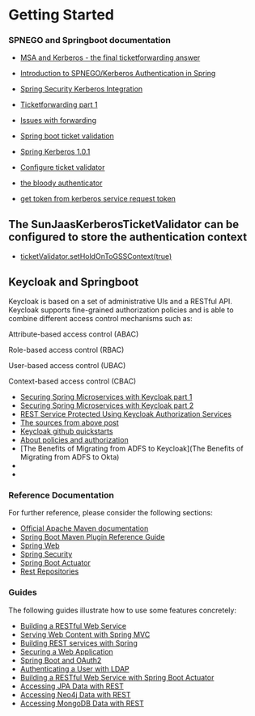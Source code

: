 # Getting Started

### SPNEGO and Springboot documentation

* [MSA and Kerberos - the final ticketforwarding answer](https://dzone.com/articles/microservices-and-kerberos-authentication)

* [Introduction to SPNEGO/Kerberos Authentication in Spring](https://www.baeldung.com/spring-security-kerberos)
* [Spring Security Kerberos Integration](https://www.baeldung.com/spring-security-kerberos-integration)
* [Ticketforwarding part 1](https://stackoverflow.com/questions/12529243/delegate-forward-kerberos-tickets-with-spring-security)
* [Issues with forwarding](https://github.com/spring-projects/spring-security-kerberos/issues/103)
* [Spring boot ticket validation](https://raw.githubusercontent.com/spring-projects/spring-security-kerberos/master/spring-security-kerberos-core/src/main/java/org/springframework/security/kerberos/authentication/sun/SunJaasKerberosTicketValidator.java)
* [Spring Kerberos 1.0.1](https://docs.spring.io/spring-security-kerberos/docs/1.0.1.RELEASE/api/)
* [Configure ticket validator](http://code-addict.pl/spring-security-kerberos/)
* [the bloody authenticator](https://github.com/spring-projects/spring-security-kerberos/blob/master/spring-security-kerberos-core/src/main/java/org/springframework/security/kerberos/authentication/sun/SunJaasKerberosTicketValidator.java)
* [get token from kerberos service request token](http://useof.org/java-open-source/org.springframework.security.kerberos.authentication.KerberosServiceRequestToken)


## The SunJaasKerberosTicketValidator can be configured to store the authentication context

* [ticketValidator.setHoldOnToGSSContext(true)](https://github.com/spring-projects/spring-security-kerberos/issues/103)

## Keycloak and Springboot

Keycloak is based on a set of administrative UIs and a RESTful API. Keycloak supports fine-grained authorization policies and is able to combine different access control mechanisms such as:

Attribute-based access control (ABAC)

Role-based access control (RBAC)

User-based access control (UBAC)

Context-based access control (CBAC)

* [Securing Spring Microservices with Keycloak part 1](https://blog.jdriven.com/2018/10/securing-spring-microservices-with-keycloak-part-1/)
* [Securing Spring Microservices with Keycloak part 2](https://blog.jdriven.com/2018/10/securing-spring-microservices-with-keycloak-part-2/)
* [REST Service Protected Using Keycloak Authorization Services](https://medium.com/@ravthiru/rest-service-protected-using-keycloak-authorization-services-a6ad2d8ecb9f)
* [The sources from above post](https://github.com/ravthiru/keycloak-recepies)
* [Keycloak github quickstarts](https://github.com/keycloak/keycloak-quickstarts)
* [About policies and authorization](https://www.keycloak.org/docs/6.0/authorization_services/#_overview)
* [The Benefits of Migrating from ADFS to Keycloak](The Benefits of Migrating from ADFS to Okta)
* []()
* []()

### Reference Documentation
For further reference, please consider the following sections:

* [Official Apache Maven documentation](https://maven.apache.org/guides/index.html)
* [Spring Boot Maven Plugin Reference Guide](https://docs.spring.io/spring-boot/docs/2.1.9.RELEASE/maven-plugin/)
* [Spring Web](https://docs.spring.io/spring-boot/docs/2.1.9.RELEASE/reference/htmlsingle/#boot-features-developing-web-applications)
* [Spring Security](https://docs.spring.io/spring-boot/docs/2.1.9.RELEASE/reference/htmlsingle/#boot-features-security)
* [Spring Boot Actuator](https://docs.spring.io/spring-boot/docs/2.1.9.RELEASE/reference/htmlsingle/#production-ready)
* [Rest Repositories](https://docs.spring.io/spring-boot/docs/2.1.9.RELEASE/reference/htmlsingle/#howto-use-exposing-spring-data-repositories-rest-endpoint)

### Guides
The following guides illustrate how to use some features concretely:

* [Building a RESTful Web Service](https://spring.io/guides/gs/rest-service/)
* [Serving Web Content with Spring MVC](https://spring.io/guides/gs/serving-web-content/)
* [Building REST services with Spring](https://spring.io/guides/tutorials/bookmarks/)
* [Securing a Web Application](https://spring.io/guides/gs/securing-web/)
* [Spring Boot and OAuth2](https://spring.io/guides/tutorials/spring-boot-oauth2/)
* [Authenticating a User with LDAP](https://spring.io/guides/gs/authenticating-ldap/)
* [Building a RESTful Web Service with Spring Boot Actuator](https://spring.io/guides/gs/actuator-service/)
* [Accessing JPA Data with REST](https://spring.io/guides/gs/accessing-data-rest/)
* [Accessing Neo4j Data with REST](https://spring.io/guides/gs/accessing-neo4j-data-rest/)
* [Accessing MongoDB Data with REST](https://spring.io/guides/gs/accessing-mongodb-data-rest/)

